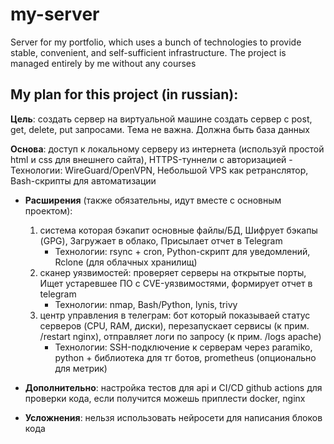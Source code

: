 # my-server
Server for my portfolio, which uses a bunch of technologies to provide stable, convenient, and self-sufficient infrastructure. The project is managed entirely by me without any courses

## My plan for this project (in russian):
**Цель**: создать сервер на виртуальной машине создать сервер с post, get, delete, put запросами. Тема не важна. Должна быть база данных

**Основа**: доступ к локальному серверу из интернета (используй простой html и css для внешнего сайта), HTTPS-туннели с авторизацией
	- Технологии: WireGuard/OpenVPN, Небольшой VPS как ретранслятор, Bash-скрипты для автоматизации
- **Расширения** (также обязательны, идут вместе с основным проектом): 
	1. система которая бэкапит основные файлы/БД, Шифрует бэкапы (GPG), Загружает в облако, Присылает отчет в Telegram
		- Технологии: rsync + cron, Python-скрипт для уведомлений, Rclone (для облачных хранилищ)
	2. cканер уязвимостей: проверяет серверы на открытые порты, Ищет устаревшее ПО с CVE-уязвимостями, формирует отчет в telegram
		- Технологии: nmap, Bash/Python, lynis, trivy
	3. центр управления в телеграм: бот который показываей статус серверов (CPU, RAM, диски), перезапускает сервисы (к прим. /restart nginx), 		   отправляет логи по запросу (к прим. /logs apache)
		- Технологии: SSH-подключение к серверам через paramiko, python + библиотека для тг ботов, prometheus (опционально для метрик)

- **Дополнительно**: настройка тестов для api и CI/CD github actions для проверки кода, если получится можешь приплести docker, nginx
- **Усложнения**: нельзя использовать нейросети для написания блоков кода

